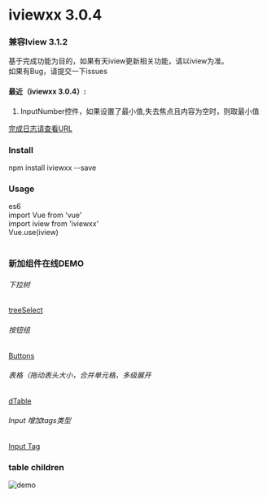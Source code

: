 # iviewxx 3.0.4
### 兼容Iview 3.1.2

基于完成功能为目的，如果有天iview更新相关功能，请以iview为准。 <br />
如果有Bug，请提交一下issues <br />

#### 最近（iviewxx 3.0.4）:
1. InputNumber控件，如果设置了最小值,失去焦点且内容为空时，则取最小值

[完成日志请查看URL](https://github.com/dean5277/iviewxx/blob/master/changeLog.md)

### Install
npm install iviewxx --save<br />

### Usage
es6<br />
import Vue from 'vue'<br />
import iview from 'iviewxx'<br />
Vue.use(iview)<br /><br />


### 新加组件在线DEMO

###### 下拉树
[treeSelect](https://iviewxx.deancheng.com/#/treeSelect)

###### 按钮组
[Buttons](https://iviewxx.deancheng.com/#/buttons)

###### 表格（拖动表头大小，合并单元格，多级展开
[dTable](https://iviewxx.deancheng.com/#/dTable)

###### Input 增加tags类型
[Input Tag](https://iviewxx.deancheng.com/#/input)


### table children
![demo](http://7xjfvt.com1.z0.glb.clouddn.com/123.png?123)
<br /><br />














